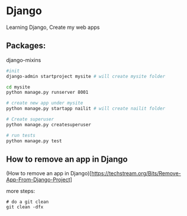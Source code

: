 # Django
Learning Django, Create my web apps

## Packages:
django-mixins

```bash
#init
django-admin startproject mysite # will create mysite folder

cd mysite
python manage.py runserver 8001

# create new app under mysite
python manage.py startapp nailit # will create nailit folder

# Create superuser
python manage.py createsuperuser

# run tests
python manage.py test
```

## How to remove an app in Django
(How to remove an app in Django)[https://techstream.org/Bits/Remove-App-From-Django-Project]

more steps:
```shell
# do a git clean
git clean -dfx 
```